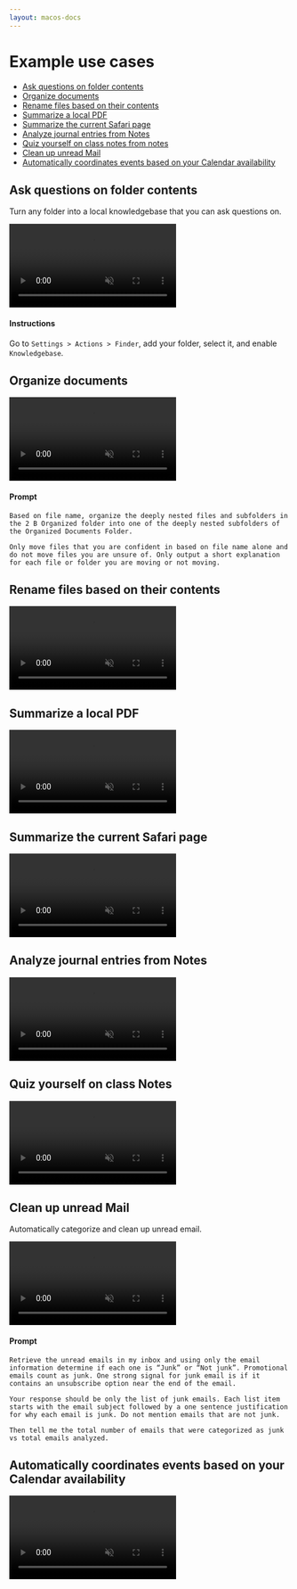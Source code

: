 ```yaml
---
layout: macos-docs
---
```


# Example use cases

- [Ask questions on folder contents](#ask-questions-on-folder-contents)
- [Organize documents](#organize-documents)
- [Rename files based on their contents](#rename-files-based-on-their-contents)
- [Summarize a local PDF](#summarize-a-local-pdf)
- [Summarize the current Safari page](#summarize-the-current-safari-page)
- [Analyze journal entries from Notes](#analyze-journal-entries-from-notes)
- [Quiz yourself on class notes from notes](#quiz-yourself-on-class-notes-from-notes)
- [Clean up unread Mail](#clean-up-unread-mail)
- [Automatically coordinates events based on your Calendar availability](#automatically-coordinates-events-based-on-your-calendar-availability)


## Ask questions on folder contents

Turn any folder into a local knowledgebase that you can ask questions on.

<video src="https://github.com/dounan/chat-pc-site/assets/1095431/bb0ff036-5264-4b35-a77e-64e7346544df" muted loop controls>
  <p>
    Your browser doesn't support HTML video. Here is a
    <a href="https://github.com/dounan/chat-pc-site/assets/1095431/bb0ff036-5264-4b35-a77e-64e7346544df">link to the demo video</a> instead.
  </p>
</video>

#### Instructions

Go to `Settings > Actions > Finder`, add your folder, select it, and enable `Knowledgebase`.

## Organize documents

<video src="https://github.com/dounan/chat-pc-site/assets/1095431/46527683-938c-4074-850e-2f3a625e49f5" muted loop controls>
  <p>
    Your browser doesn't support HTML video. Here is a
    <a href="https://github.com/dounan/chat-pc-site/assets/1095431/46527683-938c-4074-850e-2f3a625e49f5">link to the demo video</a> instead.
  </p>
</video>

#### Prompt

```
Based on file name, organize the deeply nested files and subfolders in the 2 B Organized folder into one of the deeply nested subfolders of the Organized Documents Folder.

Only move files that you are confident in based on file name alone and do not move files you are unsure of. Only output a short explanation for each file or folder you are moving or not moving.
```

## Rename files based on their contents

<video src="https://github.com/dounan/chat-pc-site/assets/1095431/1709f6c0-38d7-4c0c-a35f-4d032702b481" muted loop controls>
  <p>
    Your browser doesn't support HTML video. Here is a
    <a href="https://github.com/dounan/chat-pc-site/assets/1095431/1709f6c0-38d7-4c0c-a35f-4d032702b481">link to the demo video</a> instead.
  </p>
</video>


## Summarize a local PDF

<video src="https://github.com/dounan/chat-pc-site/assets/1095431/e354f992-2c55-4668-9929-d1e652946dc1" muted loop controls>
  <p>
    Your browser doesn't support HTML video. Here is a
    <a href="https://github.com/dounan/chat-pc-site/assets/1095431/e354f992-2c55-4668-9929-d1e652946dc1">link to the demo video</a> instead.
  </p>
</video>

## Summarize the current Safari page

<video src="https://github.com/dounan/chat-pc-site/assets/1095431/f224f0a0-13c3-44f1-b7d1-71ca0a095c05" muted loop controls>
  <p>
    Your browser doesn't support HTML video. Here is a
    <a href="https://github.com/dounan/chat-pc-site/assets/1095431/f224f0a0-13c3-44f1-b7d1-71ca0a095c05">link to the demo video</a> instead.
  </p>
</video>

## Analyze journal entries from Notes

<video src="https://github.com/dounan/chat-pc-site/assets/1095431/270d30aa-dae6-43ee-92d5-a580b84e2898" muted loop controls>
  <p>
    Your browser doesn't support HTML video. Here is a
    <a href="https://github.com/dounan/chat-pc-site/assets/1095431/270d30aa-dae6-43ee-92d5-a580b84e2898">link to the demo video</a> instead.
  </p>
</video>

## Quiz yourself on class Notes

<video src="https://github.com/dounan/chat-pc-site/assets/1095431/7e72f3a9-8e3b-45b0-b53b-c4177c3133ab" muted loop controls>
  <p>
    Your browser doesn't support HTML video. Here is a
    <a href="https://github.com/dounan/chat-pc-site/assets/1095431/7e72f3a9-8e3b-45b0-b53b-c4177c3133ab">link to the demo video</a> instead.
  </p>
</video>

## Clean up unread Mail

Automatically categorize and clean up unread email.

<video src="https://github.com/dounan/chat-pc-site/assets/1095431/845a3b1c-9b7d-4df0-a2ef-ce9fe78a9579" muted loop controls>
  <p>
    Your browser doesn't support HTML video. Here is a
    <a href="https://github.com/dounan/chat-pc-site/assets/1095431/845a3b1c-9b7d-4df0-a2ef-ce9fe78a9579">link to the demo video</a> instead.
  </p>
</video>

#### Prompt

```
Retrieve the unread emails in my inbox and using only the email information determine if each one is “Junk” or “Not junk”. Promotional emails count as junk. One strong signal for junk email is if it contains an unsubscribe option near the end of the email.

Your response should be only the list of junk emails. Each list item starts with the email subject followed by a one sentence justification for why each email is junk. Do not mention emails that are not junk.

Then tell me the total number of emails that were categorized as junk vs total emails analyzed.
```

## Automatically coordinates events based on your Calendar availability

<video src="https://github.com/dounan/chat-pc-site/assets/1095431/2bcf7b1c-9c6a-4103-9687-9f321773913d" muted loop controls>
  <p>
    Your browser doesn't support HTML video. Here is a
    <a href="https://github.com/dounan/chat-pc-site/assets/1095431/2bcf7b1c-9c6a-4103-9687-9f321773913d">link to the demo video</a> instead.
  </p>
</video>
